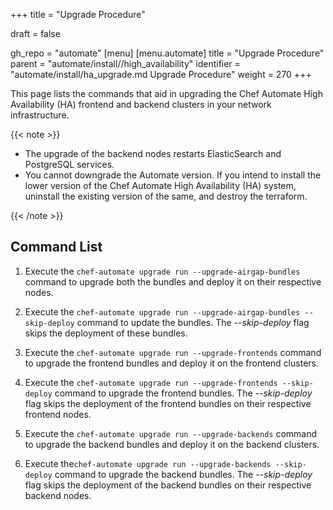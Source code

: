 +++
title = "Upgrade Procedure"

draft = false

gh_repo = "automate"
[menu]
  [menu.automate]
    title = "Upgrade Procedure"
    parent = "automate/install//high_availability"
    identifier = "automate/install/ha_upgrade.md Upgrade Procedure"
    weight = 270
+++

This page lists the commands that aid in upgrading the Chef Automate High Availability (HA) frontend and backend clusters in your network infrastructure.

{{< note >}}

- The upgrade of the backend nodes restarts ElasticSearch and PostgreSQL services.
- You cannot downgrade the Automate version. If you intend to install the lower version of the Chef Automate High Availability (HA) system, uninstall the existing version of the same, and destroy the terraform.

{{< /note >}}

## Command List

1. Execute the `chef-automate upgrade run --upgrade-airgap-bundles` command to upgrade both the bundles and deploy it on their respective nodes.

1. Execute the `chef-automate upgrade run --upgrade-airgap-bundles --skip-deploy` command to update the bundles. The *--skip-deploy* flag skips the deployment of these bundles.

1. Execute the `chef-automate upgrade run --upgrade-frontends` command to upgrade the frontend bundles and deploy it on the frontend clusters.

1. Execute the `chef-automate upgrade run --upgrade-frontends --skip-deploy` command to upgrade the frontend bundles. The *--skip-deploy* flag skips the deployment of the frontend bundles on their respective frontend nodes.

1. Execute the `chef-automate upgrade run --upgrade-backends` command to upgrade the backend bundles and deploy it on the backend clusters.

1. Execute the`chef-automate upgrade run --upgrade-backends --skip-deploy` command to upgrade the backend bundles. The *--skip-deploy* flag skips the deployment of the backend bundles on their respective backend nodes.

